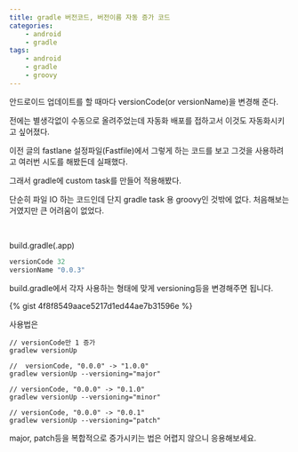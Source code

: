 ```yaml
---
title: gradle 버전코드, 버전이름 자동 증가 코드
categories: 
    - android
    - gradle
tags:
    - android
    - gradle
    - groovy
---
```

안드로이드 업데이트를 할 때마다 versionCode(or versionName)을 변경해 준다.

전에는 별생각없이 수동으로 올려주었는데 자동화 배포를 접하고서 이것도 자동화시키고 싶어졌다.

이전 글의 fastlane 설정파일(Fastfile)에서 그렇게 하는 코드를 보고 그것을 사용하려고 여러번 시도를 해봤든데 실패했다.

그래서 gradle에 custom task를 만들어 적용해봤다.

단순히 파일 IO 하는 코드인데 단지 gradle task 용 groovy인 것밖에 없다. 처음해보는 거였지만 큰 어려움이 없었다.

<br>


build.gradle(.app)
```gradle
versionCode 32
versionName "0.0.3"
```

build.gradle에서 각자 사용하는 형태에 맞게 versioning등을 변경해주면 됩니다.


{% gist 4f8f8549aace5217d1ed44ae7b31596e %}

사용법은 

```
// versionCode만 1 증가
gradlew versionUp

//  versionCode, "0.0.0" -> "1.0.0"
gradlew versionUp --versioning="major"

// versionCode, "0.0.0" -> "0.1.0"
gradlew versionUp --versioning="minor"

// versionCode, "0.0.0" -> "0.0.1"
gradlew versionUp --versioning="patch"

```


major, patch등을 복합적으로 증가시키는 법은 어렵지 않으니 응용해보세요.

<br>









    

